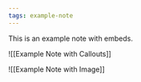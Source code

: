 ```yaml
---
tags: example-note
---
```


This is an example note with embeds.

![[Example Note with Callouts]]

![[Example Note with Image]]